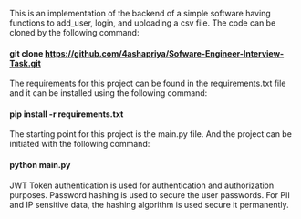 This is an implementation of the backend of a simple software having functions to add_user, login, and uploading a csv file. The code can be cloned by the following command:
#### git clone https://github.com/4ashapriya/Sofware-Engineer-Interview-Task.git

The requirements for this project can be found in the requirements.txt file and it can be installed using the following command:
#### pip install -r requirements.txt

The starting point for this project is the main.py file. And the project can be initiated with the following command:
#### python main.py

JWT Token authentication is used for authentication and authorization purposes. Password hashing is used to secure the user passwords.
For PII and IP sensitive data, the hashing algorithm is used secure it permanently. 
